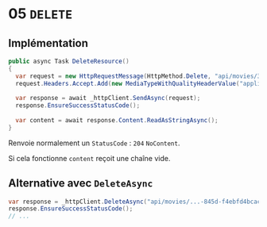 # 05 `DELETE`



## Implémentation

```cs
public async Task DeleteResource()
{
  var request = new HttpRequestMessage(HttpMethod.Delete, "api/movies/3d2880ae-5ba6-417c-845d-f4ebfd4bcac7");
  request.Headers.Accept.Add(new MediaTypeWithQualityHeaderValue("application/json"));
  
  var response = await _httpClient.SendAsync(request);
  response.EnsureSuccessStatusCode();
  
  var content = await response.Content.ReadAsStringAsync();
}
```

Renvoie normalement un `StatusCode` : `204` `NoContent`.

Si cela fonctionne `content` reçoit une chaîne vide.



## Alternative avec `DeleteAsync`

```cs
var response = _httpClient.DeleteAsync("api/movies/...-845d-f4ebfd4bcac7");
response.EnsureSuccessStatusCode();
// ...
```

